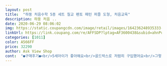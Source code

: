 ```yaml
---
layout: post 
title:  "하뚱 처음수학 5종 세트 칠교 펜토 패턴 퍼즐 도형, 처음교육" 
description: 하뚱 처음 ..
date: 2020-06-29 08:06:02 
img: https://static.coupangcdn.com/image/retail/images/164236248935333-70f85eb9-0f52-452c-ae00-6e50b5280141.jpg 
linkUrl: https://link.coupang.com/re/AFFSDP?lptag=AF3600438&subid=ahnPublicAsk&pageKey=1743885717&itemId=2969323082&vendorItemId=3031914816&traceid=V0-113-4d694bf5ec02ccc3 
categories: [1011] 
color: A566FF 
price: 32290 
author: Ask View Shop 
cont:  "●구매후기●<br/>5세아이가 좋아해요<br/>골드박스로 저렴히 구입했어요<br/>그렇다고 장난감은 넘쳐나서 더 이상 사기도 힘들고<br/>그에비해 다양하게 활용돼서 좋습니다<br/>기관 퇴소시키고 매일 붙어있는 아이와 할 수 있는것들이<br/>도형으로 여러 가지 모양, 동물, 사물을 만들어 볼 수 있어요.<br/><br/>받아서 보자마자 너무 좋아하면서 진짜 재밌다며 흥미로워해요.<br/><br/>받자마자 한권 절반정도 정주행하네요<br/>생각보다 만족도가 훨씬 높아요!<br/>스스로 도형 다 떼서 맞춰보고<br/>스티커 너무 소모적이라 별로 안좋아하는데<br/>스티커 일줄 알았는데, 약간 두꺼운 재질의 종이네요.<br/><br/>아이가 6살안데, 약간 쉬운듯 하면서도 생각하면서 활동할 수 있어서 좋네요.<br/> 점선으로 그려진 모양을 보고 어떤 동물인지 사물인지를 찾아서 색종이로 만드는 활동이거든요.<br/><br/>어제 아침에 보자마자 구매했어요<br/>여러 번 갖고 놀 수 있어서 저는 더 좋아요 !!<br/>예쁜 인사를 하는 딸램이네요^^<br/>완성할때마다 뿌듯해하고 엄청 신나하는 딸,<br/>원래도 퍼즐 좋아하던 아인데<br/>잠시 청소나 밥 하는 시간엔 스스로 무언갈 해줬으면 하는 생각이었는데<br/>점점 고갈되고 뭔가는 해줘야겠고... <br/><br/>정성스럽게 만든 느낌입니다<br/>조금 더 머리를 써야하는 펜토를 제일 좋아하는거 같아요<br/>지난번에 골드박스 나왔을때 놓쳤는데<br/>집에만 있기 힘든 요즘, 하뚱으로 1<br/> -2시간 보냅니다 !!!<br/>하는 내내 이거 너무 재미있다고 사주셔서 고맙습니다 라고<br/>흥미롭게 하네요<br/>5세아이가 좋아해요<br/>골드박스로 저렴히 구입했어요<br/>그렇다고 장난감은 넘쳐나서 더 이상 사기도 힘들고<br/>그에비해 다양하게 활용돼서 좋습니다<br/>기관 퇴소시키고 매일 붙어있는 아이와 할 수 있는것들이<br/>도형으로 여러 가지 모양, 동물, 사물을 만들어 볼 수 있어요.<br/><br/>받아서 보자마자 너무 좋아하면서 진짜 재밌다며 흥미로워해요.<br/><br/>받자마자 한권 절반정도 정주행하네요<br/>생각보다 만족도가 훨씬 높아요!<br/>스스로 도형 다 떼서 맞춰보고<br/>스티커 너무 소모적이라 별로 안좋아하는데<br/>스티커 일줄 알았는데, 약간 두꺼운 재질의 종이네요.<br/><br/>아이가 6살안데, 약간 쉬운듯 하면서도 생각하면서 활동할 수 있어서 좋네요.<br/> 점선으로 그려진 모양을 보고 어떤 동물인지 사물인지를 찾아서 색종이로 만드는 활동이거든요.<br/><br/>어제 아침에 보자마자 구매했어요<br/>여러 번 갖고 놀 수 있어서 저는 더 좋아요 !!<br/>예쁜 인사를 하는 딸램이네요^^<br/>완성할때마다 뿌듯해하고 엄청 신나하는 딸,<br/>원래도 퍼즐 좋아하던 아인데<br/>잠시 청소나 밥 하는 시간엔 스스로 무언갈 해줬으면 하는 생각이었는데<br/>점점 고갈되고 뭔가는 해줘야겠고... <br/><br/>정성스럽게 만든 느낌입니다<br/>조금 더 머리를 써야하는 펜토를 제일 좋아하는거 같아요<br/>지난번에 골드박스 나왔을때 놓쳤는데<br/>집에만 있기 힘든 요즘, 하뚱으로 1<br/> -2시간 보냅니다 !!!<br/>하는 내내 이거 너무 재미있다고 사주셔서 고맙습니다 라고<br/>흥미롭게 하네요<br/>" 
---
```

